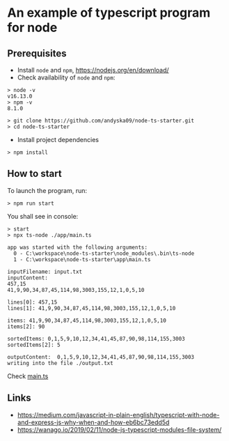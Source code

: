 # An example of typescript program for node

## Prerequisites
- Install `node` and `npm`, https://nodejs.org/en/download/
- Check availability of `node` and `npm`:
```shell
> node -v
v16.13.0
> npm -v
8.1.0 
```

```shell
> git clone https://github.com/andyska09/node-ts-starter.git
> cd node-ts-starter
```
- Install project dependencies
```shell
> npm install 
```
## How to start

To launch the program, run:
```shell
> npm run start
```
You shall see in console:
```
> start
> npx ts-node ./app/main.ts

app was started with the following arguments:
  0 - C:\workspace\node-ts-starter\node_modules\.bin\ts-node
  1 - C:\workspace\node-ts-starter\app\main.ts

inputFilename: input.txt
inputContent:
457,15
41,9,90,34,87,45,114,98,3003,155,12,1,0,5,10

lines[0]: 457,15
lines[1]: 41,9,90,34,87,45,114,98,3003,155,12,1,0,5,10

items: 41,9,90,34,87,45,114,98,3003,155,12,1,0,5,10
items[2]: 90

sortedItems: 0,1,5,9,10,12,34,41,45,87,90,98,114,155,3003
sortedItems[2]: 5

outputContent:  0,1,5,9,10,12,34,41,45,87,90,98,114,155,3003
writing into the file ./output.txt
```
Check [main.ts](./app/main.ts)

## Links
- https://medium.com/javascript-in-plain-english/typescript-with-node-and-express-js-why-when-and-how-eb6bc73edd5d
- https://wanago.io/2019/02/11/node-js-typescript-modules-file-system/